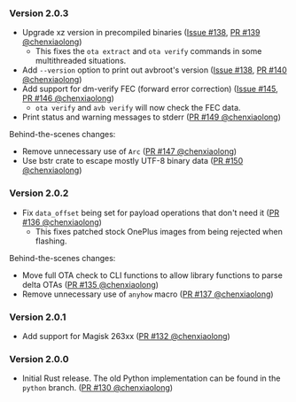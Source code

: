 <!--
    When adding new changelog entries, use [Issue #0] to link to issues and
    [PR #0 @user] to link to pull requests. Then run:

        cargo xtask update-changelog

    to update the actual links at the bottom of the file.
-->

### Version 2.0.3

* Upgrade xz version in precompiled binaries ([Issue #138], [PR #139 @chenxiaolong])
    * This fixes the `ota extract` and `ota verify` commands in some multithreaded situations.
* Add `--version` option to print out avbroot's version ([Issue #138], [PR #140 @chenxiaolong])
* Add support for dm-verify FEC (forward error correction) ([Issue #145], [PR #146 @chenxiaolong])
    * `ota verify` and `avb verify` will now check the FEC data.
* Print status and warning messages to stderr ([PR #149 @chenxiaolong])

Behind-the-scenes changes:

* Remove unnecessary use of `Arc` ([PR #147 @chenxiaolong])
* Use bstr crate to escape mostly UTF-8 binary data ([PR #150 @chenxiaolong])

### Version 2.0.2

* Fix `data_offset` being set for payload operations that don't need it ([PR #136 @chenxiaolong])
    * This fixes patched stock OnePlus images from being rejected when flashing.

Behind-the-scenes changes:

* Move full OTA check to CLI functions to allow library functions to parse delta OTAs ([PR #135 @chenxiaolong])
* Remove unnecessary use of `anyhow` macro ([PR #137 @chenxiaolong])

### Version 2.0.1

* Add support for Magisk 263xx ([PR #132 @chenxiaolong])

### Version 2.0.0

* Initial Rust release. The old Python implementation can be found in the `python` branch. ([PR #130 @chenxiaolong])

<!-- Do not manually edit the lines below. Use `cargo xtask update-changelog` to regenerate. -->
[Issue #138]: https://github.com/chenxiaolong/avbroot/issues/138
[Issue #145]: https://github.com/chenxiaolong/avbroot/issues/145
[PR #130 @chenxiaolong]: https://github.com/chenxiaolong/avbroot/pull/130
[PR #132 @chenxiaolong]: https://github.com/chenxiaolong/avbroot/pull/132
[PR #135 @chenxiaolong]: https://github.com/chenxiaolong/avbroot/pull/135
[PR #136 @chenxiaolong]: https://github.com/chenxiaolong/avbroot/pull/136
[PR #137 @chenxiaolong]: https://github.com/chenxiaolong/avbroot/pull/137
[PR #139 @chenxiaolong]: https://github.com/chenxiaolong/avbroot/pull/139
[PR #140 @chenxiaolong]: https://github.com/chenxiaolong/avbroot/pull/140
[PR #146 @chenxiaolong]: https://github.com/chenxiaolong/avbroot/pull/146
[PR #147 @chenxiaolong]: https://github.com/chenxiaolong/avbroot/pull/147
[PR #149 @chenxiaolong]: https://github.com/chenxiaolong/avbroot/pull/149
[PR #150 @chenxiaolong]: https://github.com/chenxiaolong/avbroot/pull/150

